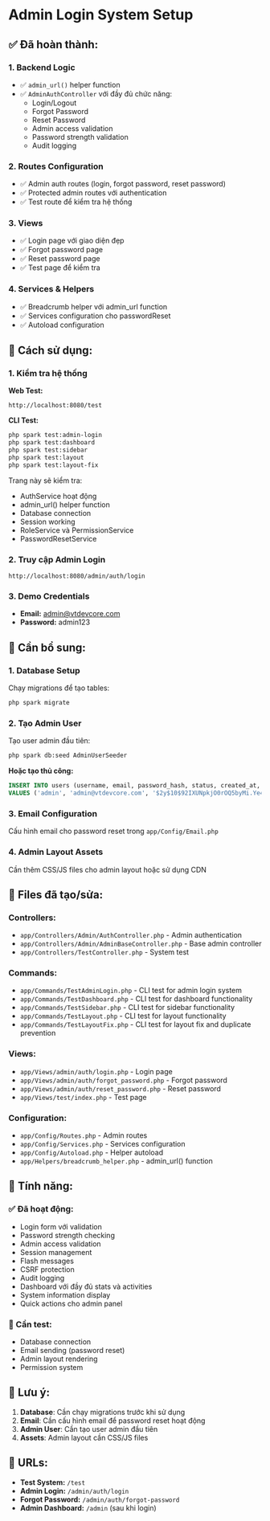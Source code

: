 # Admin Login System Setup

## ✅ Đã hoàn thành:

### 1. **Backend Logic**
- ✅ `admin_url()` helper function
- ✅ `AdminAuthController` với đầy đủ chức năng:
  - Login/Logout
  - Forgot Password
  - Reset Password
  - Admin access validation
  - Password strength validation
  - Audit logging

### 2. **Routes Configuration**
- ✅ Admin auth routes (login, forgot password, reset password)
- ✅ Protected admin routes với authentication
- ✅ Test route để kiểm tra hệ thống

### 3. **Views**
- ✅ Login page với giao diện đẹp
- ✅ Forgot password page
- ✅ Reset password page
- ✅ Test page để kiểm tra

### 4. **Services & Helpers**
- ✅ Breadcrumb helper với admin_url function
- ✅ Services configuration cho passwordReset
- ✅ Autoload configuration

## 🚀 Cách sử dụng:

### 1. **Kiểm tra hệ thống**
**Web Test:**
```
http://localhost:8080/test
```

**CLI Test:**
```bash
php spark test:admin-login
php spark test:dashboard
php spark test:sidebar
php spark test:layout
php spark test:layout-fix
```

Trang này sẽ kiểm tra:
- AuthService hoạt động
- admin_url() helper function
- Database connection
- Session working
- RoleService và PermissionService
- PasswordResetService

### 2. **Truy cập Admin Login**
```
http://localhost:8080/admin/auth/login
```

### 3. **Demo Credentials**
- **Email:** admin@vtdevcore.com
- **Password:** admin123

## 🔧 Cần bổ sung:

### 1. **Database Setup**
Chạy migrations để tạo tables:
```bash
php spark migrate
```

### 2. **Tạo Admin User**
Tạo user admin đầu tiên:
```bash
php spark db:seed AdminUserSeeder
```

**Hoặc tạo thủ công:**
```sql
INSERT INTO users (username, email, password_hash, status, created_at, updated_at) 
VALUES ('admin', 'admin@vtdevcore.com', '$2y$10$92IXUNpkjO0rOQ5byMi.Ye4oKoEa3Ro9llC/.og/at2.uheWG/igi', 'active', NOW(), NOW());
```

### 3. **Email Configuration**
Cấu hình email cho password reset trong `app/Config/Email.php`

### 4. **Admin Layout Assets**
Cần thêm CSS/JS files cho admin layout hoặc sử dụng CDN

## 📁 Files đã tạo/sửa:

### Controllers:
- `app/Controllers/Admin/AuthController.php` - Admin authentication
- `app/Controllers/Admin/AdminBaseController.php` - Base admin controller
- `app/Controllers/TestController.php` - System test

### Commands:
- `app/Commands/TestAdminLogin.php` - CLI test for admin login system
- `app/Commands/TestDashboard.php` - CLI test for dashboard functionality
- `app/Commands/TestSidebar.php` - CLI test for sidebar functionality
- `app/Commands/TestLayout.php` - CLI test for layout functionality
- `app/Commands/TestLayoutFix.php` - CLI test for layout fix and duplicate prevention

### Views:
- `app/Views/admin/auth/login.php` - Login page
- `app/Views/admin/auth/forgot_password.php` - Forgot password
- `app/Views/admin/auth/reset_password.php` - Reset password
- `app/Views/test/index.php` - Test page

### Configuration:
- `app/Config/Routes.php` - Admin routes
- `app/Config/Services.php` - Services configuration
- `app/Config/Autoload.php` - Helper autoload
- `app/Helpers/breadcrumb_helper.php` - admin_url() function

## 🎯 Tính năng:

### ✅ Đã hoạt động:
- Login form với validation
- Password strength checking
- Admin access validation
- Session management
- Flash messages
- CSRF protection
- Audit logging
- Dashboard với đầy đủ stats và activities
- System information display
- Quick actions cho admin panel

### 🔄 Cần test:
- Database connection
- Email sending (password reset)
- Admin layout rendering
- Permission system

## 🚨 Lưu ý:

1. **Database**: Cần chạy migrations trước khi sử dụng
2. **Email**: Cần cấu hình email để password reset hoạt động
3. **Admin User**: Cần tạo user admin đầu tiên
4. **Assets**: Admin layout cần CSS/JS files

## 🔗 URLs:

- **Test System:** `/test`
- **Admin Login:** `/admin/auth/login`
- **Forgot Password:** `/admin/auth/forgot-password`
- **Admin Dashboard:** `/admin` (sau khi login)
